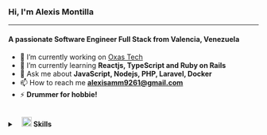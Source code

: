 ### Hi, I'm Alexis Montilla
---
<h4 align="start">A passionate Software Engineer Full Stack from Valencia, Venezuela</h4>

- 🔭 I’m currently working on [Oxas Tech](https://oxas.tech/)
- 🌱 I’m currently learning **Reactjs, TypeScript and Ruby on Rails**
- 💬 Ask me about **JavaScript, Nodejs, PHP, Laravel, Docker**
- 📫 How to reach me **alexisamm9261@gmail.com**
- ⚡ **Drummer for hobbie!**

<br>
<details>
	<summary>&nbsp;&nbsp;&nbsp;<img src="https://i.ibb.co/K5cyGgD/icons8-checkmark-52.png" width="20px" height="20px" /> <b>Skills</b></summary>
	<br/>
	<img src="https://img.shields.io/badge/-HTML%2FCSS-%23222326" alt="HTML/CSS"/>
	<img  src="https://img.shields.io/badge/-Bootstrap-%23222326"  alt="Bootstrap"/>
	<img  src="https://img.shields.io/badge/TailwindsCSS-%20-%#38BDF8"  alt="TailwindsCSS"/>
	<img src="https://img.shields.io/badge/-JavaScript-%23222326" alt="Javascript"/>
	<img  src="https://img.shields.io/badge/React-%20-green"  alt="React"/>
	<img  src="https://img.shields.io/badge/PHP-%20-blue"  alt="PHP"/>
	<img  src="https://img.shields.io/badge/-Postman-%23222326"  alt="Postman"/>
	<img  src="https://img.shields.io/badge/-Firebase-%23222326"  alt="HTML5"/>
	
	<img  src="https://img.shields.io/badge/-Adobe%20XD-%23222326" alt="AdobeXD"/>
</details>
